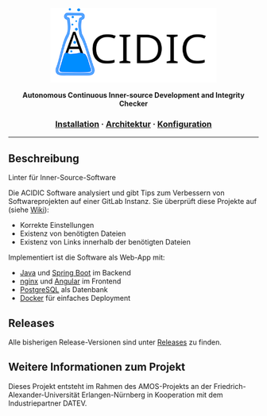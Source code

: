 <a href="https://github.com/amosproj/amos-ss2021-is-project-linter">
  <p align="center">
    <img height=150 src="https://raw.githubusercontent.com/amosproj/amos-ss2021-is-project-linter/main/assets/header.svg"/>
  </p>
</a>

<p align="center">
  <strong>Autonomous Continuous Inner-source Development and Integrity Checker</strong>
</p>

<h3 align="center">
  <a href="https://github.com/amosproj/amos-ss2021-is-project-linter/wiki/Docker">Installation</a>
  <span> · </span>
  <a href="https://github.com/amosproj/amos-ss2021-is-project-linter/wiki/Architecture">Architektur</a>
  <span> · </span>
  <a href="https://github.com/amosproj/amos-ss2021-is-project-linter/wiki/Config-File">Konfiguration</a>
</h3>

---

## Beschreibung
Linter für Inner-Source-Software

Die ACIDIC Software analysiert und gibt Tips zum Verbessern von Softwareprojekten auf einer GitLab Instanz. Sie überprüft diese Projekte auf (siehe <a href="https://github.com/amosproj/amos-ss2021-is-project-linter/wiki/Checks">Wiki</a>): 
* Korrekte Einstellungen
* Existenz von benötigten Dateien
* Existenz von Links innerhalb der benötigten Dateien

Implementiert ist die Software als Web-App mit:
* <a href="https://www.java.com/">Java</a> und <a href="https://spring.io/projects/spring-boot">Spring Boot</a> im Backend
* <a href="https://www.nginx.com/">nginx</a> und <a href="https://angular.io/">Angular</a> im Frontend
* <a href="https://www.postgresql.org/">PostgreSQL</a> als Datenbank
* <a href="https://www.docker.com/">Docker</a> für einfaches Deployment

## Releases
Alle bisherigen Release-Versionen sind unter <a href="https://github.com/amosproj/amos-ss2021-is-project-linter/releases">Releases</a> zu finden.

## Weitere Informationen zum Projekt
Dieses Projekt entsteht im Rahmen des AMOS-Projekts an der Friedrich-Alexander-Universität Erlangen-Nürnberg in Kooperation mit dem Industriepartner DATEV.
